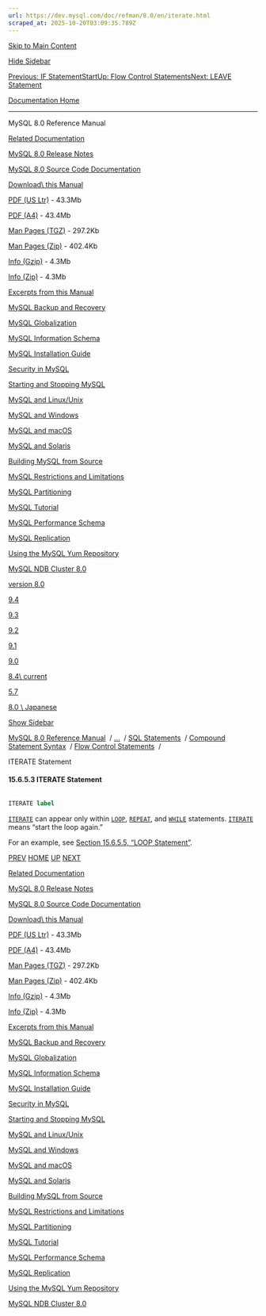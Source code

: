 ```yaml
---
url: https://dev.mysql.com/doc/refman/8.0/en/iterate.html
scraped_at: 2025-10-20T03:09:35.789Z
---
```


[Skip to Main Content](https://dev.mysql.com/doc/refman/8.0/en/iterate.html#main)

[Hide Sidebar](https://dev.mysql.com/doc/refman/8.0/en/iterate.html "Hide Sidebar")

[Previous: IF Statement](https://dev.mysql.com/doc/refman/8.0/en/if.html "Previous: IF Statement")[Start](https://dev.mysql.com/doc/refman/8.0/en/index.html "Start")[Up: Flow Control Statements](https://dev.mysql.com/doc/refman/8.0/en/flow-control-statements.html "Up: Flow Control Statements")[Next: LEAVE Statement](https://dev.mysql.com/doc/refman/8.0/en/leave.html "Next: LEAVE Statement")

[Documentation Home](https://dev.mysql.com/doc/)

* * *

MySQL 8.0 Reference Manual

[Related Documentation](https://dev.mysql.com/doc/refman/8.0/en/iterate.html)

[MySQL 8.0 Release Notes](https://dev.mysql.com/doc/relnotes/mysql/8.0/en/)

[MySQL 8.0 Source Code Documentation](https://dev.mysql.com/doc/dev/mysql-server/latest/)

[Download\\
this Manual](https://dev.mysql.com/doc/refman/8.0/en/iterate.html)

[PDF (US Ltr)](https://downloads.mysql.com/docs/refman-8.0-en.pdf)
\- 43.3Mb

[PDF (A4)](https://downloads.mysql.com/docs/refman-8.0-en.a4.pdf)
\- 43.4Mb

[Man Pages (TGZ)](https://downloads.mysql.com/docs/refman-8.0-en.man-gpl.tar.gz)
\- 297.2Kb

[Man Pages (Zip)](https://downloads.mysql.com/docs/refman-8.0-en.man-gpl.zip)
\- 402.4Kb

[Info (Gzip)](https://downloads.mysql.com/docs/mysql-8.0.info.gz)
\- 4.3Mb

[Info (Zip)](https://downloads.mysql.com/docs/mysql-8.0.info.zip)
\- 4.3Mb

[Excerpts from this Manual](https://dev.mysql.com/doc/refman/8.0/en/iterate.html)

[MySQL Backup and Recovery](https://dev.mysql.com/doc/mysql-backup-excerpt/8.0/en/)

[MySQL Globalization](https://dev.mysql.com/doc/mysql-g11n-excerpt/8.0/en/)

[MySQL Information Schema](https://dev.mysql.com/doc/mysql-infoschema-excerpt/8.0/en/)

[MySQL Installation Guide](https://dev.mysql.com/doc/mysql-installation-excerpt/8.0/en/)

[Security in MySQL](https://dev.mysql.com/doc/mysql-security-excerpt/8.0/en/)

[Starting and Stopping MySQL](https://dev.mysql.com/doc/mysql-startstop-excerpt/8.0/en/)

[MySQL and Linux/Unix](https://dev.mysql.com/doc/mysql-linuxunix-excerpt/8.0/en/)

[MySQL and Windows](https://dev.mysql.com/doc/mysql-windows-excerpt/8.0/en/)

[MySQL and macOS](https://dev.mysql.com/doc/mysql-macos-excerpt/8.0/en/)

[MySQL and Solaris](https://dev.mysql.com/doc/mysql-solaris-excerpt/8.0/en/)

[Building MySQL from Source](https://dev.mysql.com/doc/mysql-sourcebuild-excerpt/8.0/en/)

[MySQL Restrictions and Limitations](https://dev.mysql.com/doc/mysql-reslimits-excerpt/8.0/en/)

[MySQL Partitioning](https://dev.mysql.com/doc/mysql-partitioning-excerpt/8.0/en/)

[MySQL Tutorial](https://dev.mysql.com/doc/mysql-tutorial-excerpt/8.0/en/)

[MySQL Performance Schema](https://dev.mysql.com/doc/mysql-perfschema-excerpt/8.0/en/)

[MySQL Replication](https://dev.mysql.com/doc/mysql-replication-excerpt/8.0/en/)

[Using the MySQL Yum Repository](https://dev.mysql.com/doc/mysql-repo-excerpt/8.0/en/)

[MySQL NDB Cluster 8.0](https://dev.mysql.com/doc/mysql-cluster-excerpt/8.0/en/)

[version 8.0](https://dev.mysql.com/doc/refman/8.0/en/iterate.html)

[9.4](https://dev.mysql.com/doc/refman/9.4/en/iterate.html)

[9.3](https://dev.mysql.com/doc/refman/9.3/en/iterate.html)

[9.2](https://dev.mysql.com/doc/refman/9.2/en/iterate.html)

[9.1](https://dev.mysql.com/doc/refman/9.1/en/iterate.html)

[9.0](https://dev.mysql.com/doc/refman/9.0/en/iterate.html)

[8.4\\
current](https://dev.mysql.com/doc/refman/8.4/en/iterate.html)

[5.7](https://dev.mysql.com/doc/refman/5.7/en/iterate.html)

[8.0 \\
Japanese](https://dev.mysql.com/doc/refman/8.0/ja/iterate.html)

[Show Sidebar](https://dev.mysql.com/doc/refman/8.0/en/iterate.html "Show Sidebar")

[MySQL 8.0 Reference Manual](https://dev.mysql.com/doc/refman/8.0/en/)  /
[...](https://dev.mysql.com/doc/refman/8.0/en/iterate.html)  / [SQL Statements](https://dev.mysql.com/doc/refman/8.0/en/sql-statements.html)  /
[Compound Statement Syntax](https://dev.mysql.com/doc/refman/8.0/en/sql-compound-statements.html)  /
[Flow Control Statements](https://dev.mysql.com/doc/refman/8.0/en/flow-control-statements.html)  /

ITERATE Statement


#### 15.6.5.3 ITERATE Statement

```sql

ITERATE label
```

[`ITERATE`](https://dev.mysql.com/doc/refman/8.0/en/iterate.html "15.6.5.3 ITERATE Statement") can appear only within
[`LOOP`](https://dev.mysql.com/doc/refman/8.0/en/loop.html "15.6.5.5 LOOP Statement"),
[`REPEAT`](https://dev.mysql.com/doc/refman/8.0/en/repeat.html "15.6.5.6 REPEAT Statement"), and
[`WHILE`](https://dev.mysql.com/doc/refman/8.0/en/while.html "15.6.5.8 WHILE Statement") statements.
[`ITERATE`](https://dev.mysql.com/doc/refman/8.0/en/iterate.html "15.6.5.3 ITERATE Statement") means “start the
loop again.”

For an example, see [Section 15.6.5.5, “LOOP Statement”](https://dev.mysql.com/doc/refman/8.0/en/loop.html "15.6.5.5 LOOP Statement").

[PREV](https://dev.mysql.com/doc/refman/8.0/en/if.html "Previous: IF Statement") [HOME](https://dev.mysql.com/doc/refman/8.0/en/index.html "Start") [UP](https://dev.mysql.com/doc/refman/8.0/en/flow-control-statements.html "Up: Flow Control Statements") [NEXT](https://dev.mysql.com/doc/refman/8.0/en/leave.html "Next: LEAVE Statement")

[Related Documentation](https://dev.mysql.com/doc/refman/8.0/en/iterate.html)

[MySQL 8.0 Release Notes](https://dev.mysql.com/doc/relnotes/mysql/8.0/en/)

[MySQL 8.0 Source Code Documentation](https://dev.mysql.com/doc/dev/mysql-server/latest/)

[Download\\
this Manual](https://dev.mysql.com/doc/refman/8.0/en/iterate.html)

[PDF (US Ltr)](https://downloads.mysql.com/docs/refman-8.0-en.pdf)
\- 43.3Mb

[PDF (A4)](https://downloads.mysql.com/docs/refman-8.0-en.a4.pdf)
\- 43.4Mb

[Man Pages (TGZ)](https://downloads.mysql.com/docs/refman-8.0-en.man-gpl.tar.gz)
\- 297.2Kb

[Man Pages (Zip)](https://downloads.mysql.com/docs/refman-8.0-en.man-gpl.zip)
\- 402.4Kb

[Info (Gzip)](https://downloads.mysql.com/docs/mysql-8.0.info.gz)
\- 4.3Mb

[Info (Zip)](https://downloads.mysql.com/docs/mysql-8.0.info.zip)
\- 4.3Mb

[Excerpts from this Manual](https://dev.mysql.com/doc/refman/8.0/en/iterate.html)

[MySQL Backup and Recovery](https://dev.mysql.com/doc/mysql-backup-excerpt/8.0/en/)

[MySQL Globalization](https://dev.mysql.com/doc/mysql-g11n-excerpt/8.0/en/)

[MySQL Information Schema](https://dev.mysql.com/doc/mysql-infoschema-excerpt/8.0/en/)

[MySQL Installation Guide](https://dev.mysql.com/doc/mysql-installation-excerpt/8.0/en/)

[Security in MySQL](https://dev.mysql.com/doc/mysql-security-excerpt/8.0/en/)

[Starting and Stopping MySQL](https://dev.mysql.com/doc/mysql-startstop-excerpt/8.0/en/)

[MySQL and Linux/Unix](https://dev.mysql.com/doc/mysql-linuxunix-excerpt/8.0/en/)

[MySQL and Windows](https://dev.mysql.com/doc/mysql-windows-excerpt/8.0/en/)

[MySQL and macOS](https://dev.mysql.com/doc/mysql-macos-excerpt/8.0/en/)

[MySQL and Solaris](https://dev.mysql.com/doc/mysql-solaris-excerpt/8.0/en/)

[Building MySQL from Source](https://dev.mysql.com/doc/mysql-sourcebuild-excerpt/8.0/en/)

[MySQL Restrictions and Limitations](https://dev.mysql.com/doc/mysql-reslimits-excerpt/8.0/en/)

[MySQL Partitioning](https://dev.mysql.com/doc/mysql-partitioning-excerpt/8.0/en/)

[MySQL Tutorial](https://dev.mysql.com/doc/mysql-tutorial-excerpt/8.0/en/)

[MySQL Performance Schema](https://dev.mysql.com/doc/mysql-perfschema-excerpt/8.0/en/)

[MySQL Replication](https://dev.mysql.com/doc/mysql-replication-excerpt/8.0/en/)

[Using the MySQL Yum Repository](https://dev.mysql.com/doc/mysql-repo-excerpt/8.0/en/)

[MySQL NDB Cluster 8.0](https://dev.mysql.com/doc/mysql-cluster-excerpt/8.0/en/)